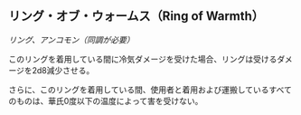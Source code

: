 ## リング・オブ・ウォームス（Ring of Warmth）
*リング、アンコモン（同調が必要）*

このリングを着用している間に冷気ダメージを受けた場合、リングは受けるダメージを2d8減少させる。

さらに、このリングを着用している間、使用者と着用および運搬しているすべてのものは、華氏0度以下の温度によって害を受けない。